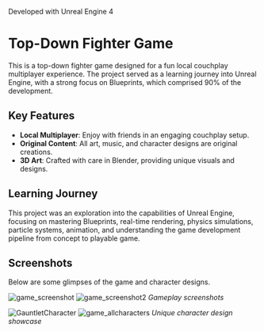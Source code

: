 Developed with Unreal Engine 4

# Top-Down Fighter Game

This is a top-down fighter game designed for a fun local couchplay multiplayer experience. The project served as a learning journey into Unreal Engine, with a strong focus on Blueprints, which comprised 90% of the development.

## Key Features
- **Local Multiplayer**: Enjoy with friends in an engaging couchplay setup.
- **Original Content**: All art, music, and character designs are original creations.
- **3D Art**: Crafted with care in Blender, providing unique visuals and designs.

## Learning Journey
This project was an exploration into the capabilities of Unreal Engine, focusing on mastering Blueprints, real-time rendering, physics simulations, particle systems, animation, and understanding the game development pipeline from concept to playable game.

## Screenshots
Below are some glimpses of the game and character designs.


![game_screenshot](https://github.com/martijndejong/ProjectBobi/assets/12080489/9ca349b7-888e-465c-a637-b24215552333)
![game_screenshot2](https://github.com/martijndejong/ProjectBobi/assets/12080489/01f0182d-2991-4f23-ab35-0f37d85eb29a)
*Gameplay screenshots*

![GauntletCharacter](https://github.com/martijndejong/ProjectBobi/assets/12080489/8222e2b3-a67d-4a66-b475-fe6ac57b01bf)
![game_allcharacters](https://github.com/martijndejong/ProjectBobi/assets/12080489/d092a34c-774a-45d9-a842-9c367afadeb7)
*Unique character design showcase*

